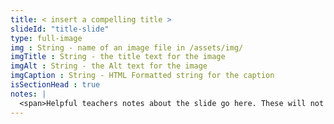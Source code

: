 ```yaml
---
title: < insert a compelling title >
slideId: "title-slide"
type: full-image
img : String - name of an image file in /assets/img/
imgTitle : String - the title text for the image
imgAlt : String - the Alt text for the image
imgCaption : String - HTML Formatted string for the caption
isSectionHead : true
notes: |
  <span>Helpful teachers notes about the slide go here. These will not be visible to anyone but instructors!</span>
---
```

